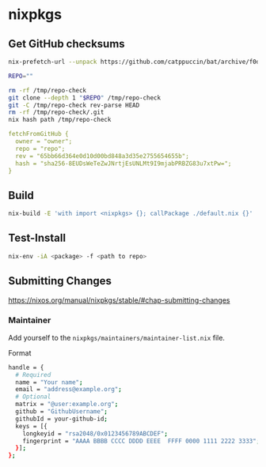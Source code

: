 # nixpkgs

## Get GitHub checksums

```bash
nix-prefetch-url --unpack https://github.com/catppuccin/bat/archive/f0dedf515c02799b76a2804db9815a479f6c0075.zip
```

```bash
REPO=""
```

```bash
rm -rf /tmp/repo-check
git clone --depth 1 "$REPO" /tmp/repo-check
git -C /tmp/repo-check rev-parse HEAD
rm -rf /tmp/repo-check/.git
nix hash path /tmp/repo-check
```

```yaml
fetchFromGitHub {
  owner = "owner";
  repo = "repo";
  rev = "65bb66d364e0d10d00bd848a3d35e2755654655b";
  hash = "sha256-8EUDsWeTeZwJNrtjEsUNLMt9I9mjabPRBZG83u7xtPw=";
}
```


## Build

```bash
nix-build -E 'with import <nixpkgs> {}; callPackage ./default.nix {}'
```

## Test-Install

```bash
nix-env -iA <package> -f <path to repo>
```

## Submitting Changes

<https://nixos.org/manual/nixpkgs/stable/#chap-submitting-changes>


### Maintainer

Add yourself to the `nixpkgs/maintainers/maintainer-list.nix` file.

Format

```bash
handle = {
  # Required
  name = "Your name";
  email = "address@example.org";
  # Optional
  matrix = "@user:example.org";
  github = "GithubUsername";
  githubId = your-github-id;
  keys = [{
    longkeyid = "rsa2048/0x0123456789ABCDEF";
    fingerprint = "AAAA BBBB CCCC DDDD EEEE  FFFF 0000 1111 2222 3333";
  }];
};
```
